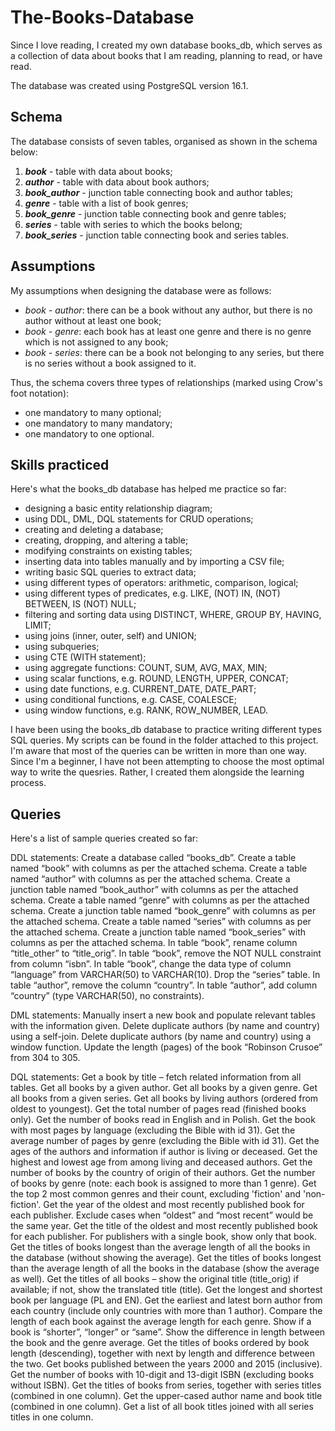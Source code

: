 # The-Books-Database

Since I love reading, I created my own database books_db, which serves as a collection of data about books that I am reading, planning to read, or have read. 

The database was created using PostgreSQL version 16.1.

## Schema
The database consists of seven tables, organised as shown in the schema below:
1. ***book*** - table with data about books;
1. ***author*** - table with data about book authors;
1. ***book_author*** - junction table connecting book and author tables;
1. ***genre*** - table with a list of book genres;
1. ***book_genre*** - junction table connecting book and genre tables;
1. ***series*** - table with series to which the books belong;
1. ***book_series*** - junction table connecting book and series tables.

## Assumptions
My assumptions when designing the database were as follows:
* *book - author*: there can be a book without any author, but there is no author without at least one book;
* *book - genre*: each book has at least one genre and there is no genre which is not assigned to any book;
* *book - series*: there can be a book not belonging to any series, but there is no series without a book assigned to it.

Thus, the schema covers three types of relationships (marked using Crow's foot notation):
* one mandatory to many optional;
* one mandatory to many mandatory;
* one mandatory to one optional.

## Skills practiced
Here's what the books_db database has helped me practice so far:
- designing a basic entity relationship diagram;
- using DDL, DML, DQL statements for CRUD operations; 
- creating and deleting a database;
- creating, dropping, and altering a table;
- modifying constraints on existing tables;
- inserting data into tables manually and by importing a CSV file;
- writing basic SQL queries to extract data;
- using different types of operators: arithmetic, comparison, logical;
- using different types of predicates, e.g. LIKE, (NOT) IN, (NOT) BETWEEN, IS (NOT) NULL;
- filtering and sorting data using DISTINCT, WHERE, GROUP BY, HAVING, LIMIT;
- using joins (inner, outer, self) and UNION;
- using subqueries;
- using CTE (WITH statement);
- using aggregate functions: COUNT, SUM, AVG, MAX, MIN;
- using scalar functions, e.g. ROUND, LENGTH, UPPER, CONCAT;
- using date functions, e.g. CURRENT_DATE, DATE_PART;
- using conditional functions, e.g. CASE, COALESCE;
- using window functions, e.g. RANK, ROW_NUMBER, LEAD.

I have been using the books_db database to practice writing different types SQL queries. My scripts can be found in the folder attached to this project. I'm aware that most of the queries can be written in more than one way. Since I'm a beginner, I have not been attempting to choose the most optimal way to write the quesries. Rather, I created them alongside the learning process. 

## Queries
Here's a list of sample queries created so far:

DDL statements:
Create a database called “books_db”.
Create a table named “book” with columns as per the attached schema.
Create a table named “author” with columns as per the attached schema.
Create a junction table named “book_author” with columns as per the attached schema.
Create a table named “genre” with columns as per the attached schema.
Create a junction table named “book_genre” with columns as per the attached schema.
Create a table named “series” with columns as per the attached schema.
Create a junction table named “book_series” with columns as per the attached schema.
In table “book”, rename column  “title_other” to “title_orig”.
In table “book”, remove the NOT NULL constraint from column “isbn”.
In table “book”, change the data type of column “language” from VARCHAR(50) to VARCHAR(10).
Drop the “series” table.
In table “author”, remove the column “country”.
In table “author”, add column “country” (type VARCHAR(50), no constraints).

DML statements:
Manually insert a new book and populate relevant tables with the information given.
Delete duplicate authors (by name and country) using a self-join.
Delete duplicate authors (by name and country) using a window function.
Update the length (pages) of the book “Robinson Crusoe” from 304 to 305.

DQL statements:
Get a book by title – fetch related information from all tables.
Get all books by a given author.
Get all books by a given genre.
Get all books from a given series.
Get all books by living authors (ordered from oldest to youngest).
Get the total number of pages read (finished books only).
Get the number of books read in English and in Polish.
Get the book with most pages by language (excluding the Bible with id 31).
Get the average number of pages by genre (excluding the Bible with id 31).
Get the ages of the authors and information if author is living or deceased.
Get the highest and lowest age from among living and deceased authors.
Get the number of books by the country of origin of their authors.
Get the number of books by genre (note: each book is assigned to more than 1 genre).
Get the top 2 most common genres and their count, excluding 'fiction' and 'non-fiction'.
Get the year of the oldest and most recently published book for each publisher. Exclude cases when “oldest” and “most recent” would be the same year. 
Get the title of the oldest and most recently published book for each publisher. For publishers with a single book, show only that book.
Get the titles of books longest than the average length of all the books in the database (without showing the average).
Get the titles of books longest than the average length of all the books in the database (show the average as well).
Get the titles of all books – show the original title (title_orig) if available; if not, show the translated title (title).
Get the longest and shortest book per language (PL and EN).
Get the earliest and latest born author from each country (include only countries with more than 1 author).
Compare the length of each book against the average length for each genre. Show if a book is “shorter”, “longer” or “same”. Show the difference in length between the book and the genre average.
Get the titles of books ordered by book length (descending), together with next by length and difference between the two.
Get books published between the years 2000 and 2015 (inclusive).
Get the number of books with 10-digit and 13-digit ISBN (excluding books without ISBN).
Get the titles of books from series, together with series titles (combined in one column).
Get the upper-cased author name and book title (combined in one column).
Get a list of all book titles joined with all series titles in one column.
